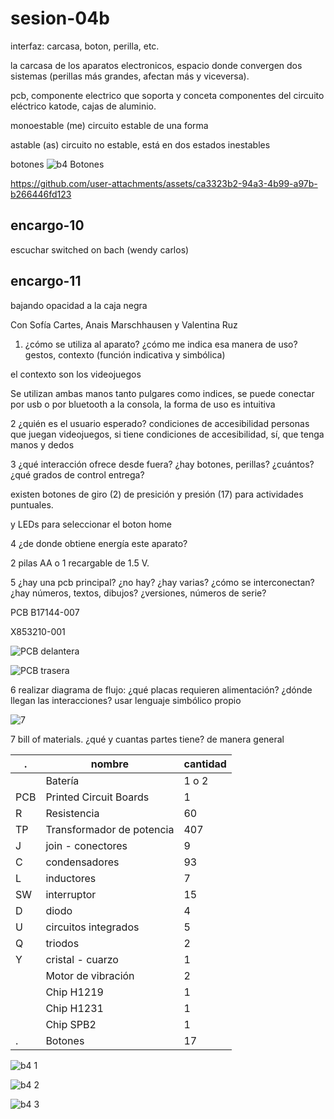 # sesion-04b

interfaz: carcasa, boton, perilla, etc.

la carcasa de los aparatos electronicos, espacio donde convergen dos sistemas
(perillas más grandes, afectan más y viceversa).

pcb, componente electrico que soporta y conceta componentes del circuito eléctrico
katode, cajas de aluminio.

monoestable (me) circuito estable de una forma

astable (as) circuito no estable, está en dos estados inestables

botones
![b4 Botones](https://github.com/user-attachments/assets/3a9d1212-3721-4696-ab89-4ca9f6a9cc76)

<https://github.com/user-attachments/assets/ca3323b2-94a3-4b99-a97b-b266446fd123>

## encargo-10

escuchar switched on bach (wendy carlos)

## encargo-11

bajando opacidad a la caja negra

Con Sofía Cartes, Anais Marschhausen y Valentina Ruz

1. ¿cómo se utiliza al aparato? ¿cómo me indica esa manera de uso? gestos, contexto (función indicativa y simbólica)

el contexto son los videojuegos

Se utilizan ambas manos tanto pulgares como indices, se puede conectar por usb o por bluetooth a la consola, la forma de uso es intuitiva  

2 ¿quién es el usuario esperado? condiciones de accesibilidad
personas que juegan videojuegos, si tiene condiciones de accesibilidad, sí, que tenga manos y dedos

3 ¿qué interacción ofrece desde fuera? ¿hay botones, perillas? ¿cuántos? ¿qué grados de control entrega?

existen botones de giro (2) de presición y presión (17) para actividades puntuales.

y LEDs para seleccionar el boton home

4 ¿de donde obtiene energía este aparato?

2 pilas AA o 1 recargable de 1.5 V.

5 ¿hay una pcb principal? ¿no hay? ¿hay varias? ¿cómo se interconectan?  ¿hay números, textos, dibujos? ¿versiones, números de serie?

PCB B17144-007

X853210-001

![PCB delantera](https://github.com/user-attachments/assets/aece1063-5b28-4ab4-a934-2a38049a9f9f)

![PCB trasera](https://github.com/user-attachments/assets/05a16562-3888-4a9a-9fc6-9b42ce337a90)

6 realizar diagrama de flujo: ¿qué placas requieren alimentación? ¿dónde llegan las interacciones? usar lenguaje simbólico propio

![7](https://github.com/user-attachments/assets/35ce419e-e090-4e9b-9351-fdb7db78ace7)

7 bill of materials. ¿qué y cuantas partes tiene? de manera general

|  .  |  nombre  |  cantidad  |
| --- | --- | --- |
|  | Batería | 1 o 2 |
| PCB | Printed Circuit Boards | 1 |
| R | Resistencia | 60 |
| TP | Transformador de potencia | 407 |
| J | join - conectores | 9 |
| C | condensadores | 93 |
| L | inductores | 7 |
| SW | interruptor | 15 |
| D | diodo | 4 |
| U | circuitos integrados | 5 |
| Q | triodos | 2 |
| Y | cristal - cuarzo | 1 |
|  | Motor de vibración | 2 |
|  | Chip H1219 | 1 |
|  | Chip H1231 | 1 |
|  | Chip SPB2 | 1 |
| . | Botones | 17 |

![b4 1](https://github.com/user-attachments/assets/d8938295-3a01-4693-ae6e-ba2b0b229bec)

![b4 2](https://github.com/user-attachments/assets/126a086e-f363-4bc1-a857-84bbac935259)

![b4 3](https://github.com/user-attachments/assets/b55cd326-be48-427c-af47-0f7a3b631f99)
